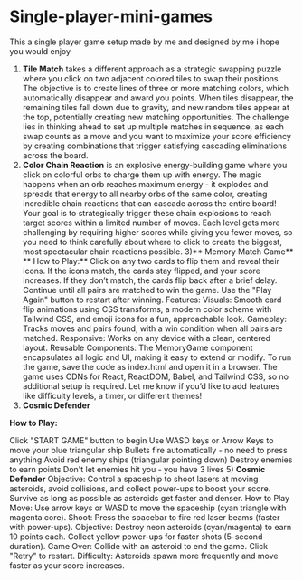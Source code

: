 # Single-player-mini-games
This a single player game setup made by me and designed by me i hope you  would enjoy
1) **Tile Match** takes a different approach as a strategic swapping puzzle where you click on two adjacent colored tiles to swap their positions. The objective is to create lines of three or more matching colors, which automatically disappear and award you points. When tiles disappear, the remaining tiles fall down due to gravity, and new random tiles appear at the top, potentially creating new matching opportunities. The challenge lies in thinking ahead to set up multiple matches in sequence, as each swap counts as a move and you want to maximize your score efficiency by creating combinations that trigger satisfying cascading eliminations across the board.
2) **Color Chain Reaction** is an explosive energy-building game where you click on colorful orbs to charge them up with energy. The magic happens when an orb reaches maximum energy - it explodes and spreads that energy to all nearby orbs of the same color, creating incredible chain reactions that can cascade across the entire board! Your goal is to strategically trigger these chain explosions to reach target scores within a limited number of moves. Each level gets more challenging by requiring higher scores while giving you fewer moves, so you need to think carefully about where to click to create the biggest, most spectacular chain reactions possible.
3)** Memory Match Game**
  ** How to Play:**
Click on any two cards to flip them and reveal their icons.
If the icons match, the cards stay flipped, and your score increases.
If they don’t match, the cards flip back after a brief delay.
Continue until all pairs are matched to win the game.
Use the "Play Again" button to restart after winning.
Features:
Visuals: Smooth card flip animations using CSS transforms, a modern color scheme with Tailwind CSS, and emoji icons for a fun, approachable look.
Gameplay: Tracks moves and pairs found, with a win condition when all pairs are matched.
Responsive: Works on any device with a clean, centered layout.
Reusable Components: The MemoryGame component encapsulates all logic and UI, making it easy to extend or modify.
To run the game, save the code as index.html and open it in a browser. The game uses CDNs for React, ReactDOM, Babel, and Tailwind CSS, so no additional setup is required. Let me know if you’d like to add features like difficulty levels, a timer, or different themes!
4) **Cosmic Defender**
   
**How to Play:**

Click "START GAME" button to begin
Use WASD keys or Arrow Keys to move your blue triangular ship
Bullets fire automatically - no need to press anything
Avoid red enemy ships (triangular pointing down)
Destroy enemies to earn points
Don't let enemies hit you - you have 3 lives
5) **Cosmic Defender**
Objective: Control a spaceship to shoot lasers at moving asteroids, avoid collisions, and collect power-ups to boost your score. Survive as long as possible as asteroids get faster and denser.
How to Play
Move: Use arrow keys or WASD to move the spaceship (cyan triangle with magenta core).
Shoot: Press the spacebar to fire red laser beams (faster with power-ups).
Objective: Destroy neon asteroids (cyan/magenta) to earn 10 points each. Collect yellow power-ups for faster shots (5-second duration).
Game Over: Collide with an asteroid to end the game. Click "Retry" to restart.
Difficulty: Asteroids spawn more frequently and move faster as your score increases.
